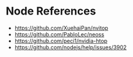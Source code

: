 # Node References

- <https://github.com/XuehaiPan/nvitop>
- <https://github.com/PabloLec/neoss>
- <https://github.com/peci1/nvidia-htop>
- <https://github.com/nodejs/help/issues/3902>
